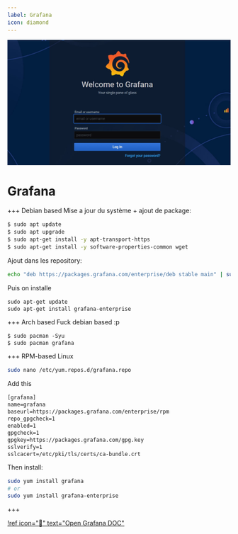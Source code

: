 ```yaml
---
label: Grafana
icon: diamond
---
```

![](/assets/doc/system/grafana.jpeg)

# Grafana
+++ Debian based
Mise a jour du système + ajout de package:
```sh
$ sudo apt update
$ sudo apt upgrade
$ sudo apt-get install -y apt-transport-https
$ sudo apt-get install -y software-properties-common wget
```

Ajout dans les repository:
```sh
echo "deb https://packages.grafana.com/enterprise/deb stable main" | sudo tee -a /etc/apt/sources.list.d/grafana.list
```

Puis on installe
```
sudo apt-get update
sudo apt-get install grafana-enterprise
```

+++ Arch based
Fuck debian based :p
```
$ sudo pacman -Syu
$ sudo pacman grafana

```
+++ RPM-based Linux

```sh
sudo nano /etc/yum.repos.d/grafana.repo
```
Add this
```
[grafana]
name=grafana
baseurl=https://packages.grafana.com/enterprise/rpm
repo_gpgcheck=1
enabled=1
gpgcheck=1
gpgkey=https://packages.grafana.com/gpg.key
sslverify=1
sslcacert=/etc/pki/tls/certs/ca-bundle.crt
```

Then install: 
```sh
sudo yum install grafana
# or
sudo yum install grafana-enterprise
```

+++

[!ref icon=":rocket:"  text="Open Grafana DOC"](https://grafana.com/docs/grafana/latest/installation/)